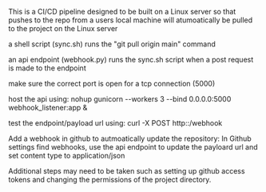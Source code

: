This is a CI/CD pipeline designed to be built on a Linux server so that pushes to the repo from 
a users local machine will atumoatically be pulled to the project on the Linux server

a shell script (sync.sh) runs the "git pull origin main" command

an api endpoint (webhook.py) runs the sync.sh script when a post request is made to the endpoint

make sure the correct port is open for a tcp connection (5000)

host the api using: nohup gunicorn --workers 3 --bind 0.0.0.0:5000 webhook_listener:app &

test the endpoint/payload url using: curl -X POST http:<serverIP>:<PORT>/webhook

Add a webhook in github to autmoatically update the repository:
In Github settings find webhooks, use the api endpoint to update the payloard url and set content type to application/json

Additional steps may need to be taken such as setting up github access tokens and changing the permissions of the project directory.